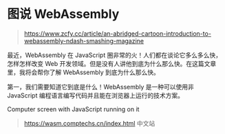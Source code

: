 <!--
 * @Author: your name
 * @Date: 2019-11-14 10:58:56
 * @LastEditTime: 2019-11-14 11:01:19
 * @LastEditors: Please set LastEditors
 * @Description: In User Settings Edit
 * @FilePath: \myvuepress\docs\每日一学\6-图说 WebAssembly.md
 -->
# 图说 WebAssembly

> https://www.zcfy.cc/article/an-abridged-cartoon-introduction-to-webassembly-ndash-smashing-magazine

最近，WebAssembly 在 JavaScript 圈非常的火！人们都在谈论它多么多么快，怎样怎样改变 Web 开发领域。但是没有人讲他到底为什么那么快。在这篇文章里，我将会帮你了解 WebAssembly 到底为什么那么快。

第一，我们需要知道它到底是什么！WebAssembly 是一种可以使用非 JavaScript 编程语言编写代码并且能在浏览器上运行的技术方案。

Computer screen with JavaScript running on it


> https://wasm.comptechs.cn/index.html 中文站